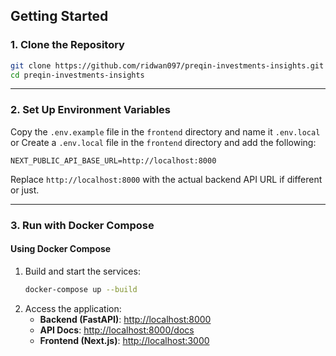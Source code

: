 ## Getting Started

### **1. Clone the Repository**

```bash
git clone https://github.com/ridwan097/preqin-investments-insights.git
cd preqin-investments-insights
```

---

### **2. Set Up Environment Variables**

Copy the `.env.example` file in the `frontend` directory and name it `.env.local` or Create a `.env.local` file in the `frontend` directory and add the following:

```env
NEXT_PUBLIC_API_BASE_URL=http://localhost:8000
```

Replace `http://localhost:8000` with the actual backend API URL if different or just.

---

### **3. Run with Docker Compose**

#### **Using Docker Compose**

1. Build and start the services:
   ```bash
   docker-compose up --build
   ```
2. Access the application:
   - **Backend (FastAPI)**: [http://localhost:8000](http://localhost:8000)
   - **API Docs**: [http://localhost:8000/docs](http://localhost:8000/docs)
   - **Frontend (Next.js)**: [http://localhost:3000](http://localhost:3000)
